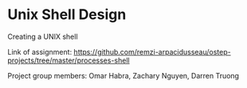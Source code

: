 # Unix Shell Design
Creating a UNIX shell

Link of assignment: https://github.com/remzi-arpacidusseau/ostep-projects/tree/master/processes-shell

Project group members: Omar Habra, Zachary Nguyen, Darren Truong
